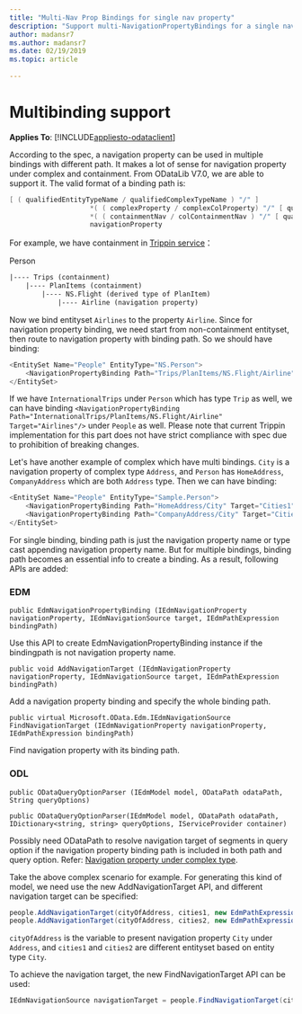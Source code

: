 ```yaml
---
title: "Multi-Nav Prop Bindings for single nav property"
description: "Support multi-NavigationPropertyBindings for a single navigation property"
author: madansr7
ms.author: madansr7
ms.date: 02/19/2019
ms.topic: article
 
---
```

# Multibinding support
**Applies To**: [!INCLUDE[appliesto-odataclient](../../includes/appliesto-odatalib-v7.md)]


According to the spec, a navigation property can be used in multiple bindings with different path. It makes a lot of sense for navigation property under complex and containment. From ODataLib V7.0, we are able to support it.
The valid format of a binding path is:
```C#
[ ( qualifiedEntityTypeName / qualifiedComplexTypeName ) "/" ] 
                    *( ( complexProperty / complexColProperty) "/" [ qualifiedComplexTypeName "/" ] ) 
                    *( ( containmentNav / colContainmentNav ) "/" [ qualifiedEntityTypeName "/" ] )
                    navigationProperty
```

For example, we have containment in [Trippin service](https://services.odata.org/V4/(S(qqntzoewadope25a3bh2d5bi))/TripPinServiceRW/$metadata)：

Person

```html
|---- Trips (containment)
    |---- PlanItems (containment)
        |---- NS.Flight (derived type of PlanItem)
            |---- Airline (navigation property)
```

Now we bind entityset `Airlines` to the property `Airline`. Since for navigation property binding, we need start from non-containment entityset, then route to navigation property with binding path. So we should have binding:

```C#
<EntitySet Name="People" EntityType="NS.Person">
    <NavigationPropertyBinding Path="Trips/PlanItems/NS.Flight/Airline" Target="Airlines"/>
</EntitySet>
```

If we have `InternationalTrips` under `Person` which has type `Trip` as well, we can have binding `<NavigationPropertyBinding Path="InternationalTrips/PlanItems/NS.Flight/Airline" Target="Airlines"/>` under `People` as well.
Please note that current Trippin implementation for this part does not have strict compliance with spec due to prohibition of breaking changes.

Let's have another example of complex which have multi bindings. `City` is a navigation property of complex type `Address`, and `Person` has `HomeAddress`, `CompanyAddress` which are both `Address` type. Then we can have binding:

```C#
<EntitySet Name="People" EntityType="Sample.Person">
    <NavigationPropertyBinding Path="HomeAddress/City" Target="Cities1" />
    <NavigationPropertyBinding Path="CompanyAddress/City" Target="Cities2" />
</EntitySet>
```

For single binding, binding path is just the navigation property name or type cast appending navigation property name. But for multiple bindings, binding path becomes an essential info to create a binding.
As a result, following APIs are added:

### EDM ###
`public EdmNavigationPropertyBinding (IEdmNavigationProperty navigationProperty, IEdmNavigationSource target, IEdmPathExpression bindingPath)`

Use this API to create EdmNavigationPropertyBinding instance if the bindingpath is not navigation property name.

 `public void AddNavigationTarget (IEdmNavigationProperty navigationProperty, IEdmNavigationSource target, IEdmPathExpression bindingPath)`

Add a navigation property binding and specify the whole binding path.

`public virtual Microsoft.OData.Edm.IEdmNavigationSource FindNavigationTarget (IEdmNavigationProperty navigationProperty, IEdmPathExpression bindingPath)`

Find navigation property with its binding path.

### ODL ###
`public ODataQueryOptionParser (IEdmModel model, ODataPath odataPath, String queryOptions)`

`public ODataQueryOptionParser(IEdmModel model, ODataPath odataPath, IDictionary<string, string> queryOptions, IServiceProvider container)`

Possibly need ODataPath to resolve navigation target of segments in query option if the navigation property binding path is included in both path and query option. Refer: [Navigation property under complex type](/odata/odatalib/navigation-under-complex).

Take the above complex scenario for example. For generating this kind of model, we need use the new AddNavigationTarget API, and different navigation target can be specified:

```C#
people.AddNavigationTarget(cityOfAddress, cities1, new EdmPathExpression("HomeAddress/City"));
people.AddNavigationTarget(cityOfAddress, cities2, new EdmPathExpression("Addresses/City"));
```

`cityOfAddress` is the variable to present navigation property `City` under `Address`, and `cities1` and `cities2` are different entityset based on entity type `City`.

To achieve the navigation target, the new FindNavigationTarget API can be used:

```C#
IEdmNavigationSource navigationTarget = people.FindNavigationTarget(cityOfAddress, new EdmPathExpression("HomeAddress/City"));
```
